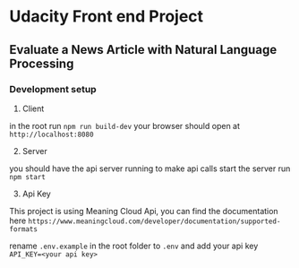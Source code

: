 # Udacity Front end Project

## Evaluate a News Article with Natural Language Processing

### Development setup

1. Client

in the root run `npm run build-dev`
your browser should open at `http://localhost:8080`

2. Server

you should have the api server running to make api calls
start the server run `npm start`

3. Api Key

This project is using Meaning Cloud Api, you can find the documentation here `https://www.meaningcloud.com/developer/documentation/supported-formats`

rename `.env.example` in the root folder to `.env` and add your api key `API_KEY=<your api key>`


